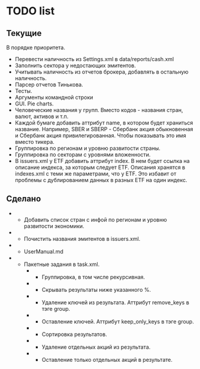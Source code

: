 ﻿# TODO list

## Текущие
В порядке приоритета.

* Перевести наличность из Settings.xml в data/reports/cash.xml
* Заполнить сектора у недостающих эмитентов.
* Учитывать наличность из отчетов брокера, добавлять в остальную наличность.
* Парсер отчетов Тинькова.
* Тесты.
* Аргументы командной строки
* GUI. Pie charts.
* Человеческие названия у групп. Вместо кодов - названия стран, валют, активов и т.п.
* Каждой бумаге добавить аттрибут name, в котором будет храниться название. Например, SBER и SBERP - Сбербанк акция обыкновенная и Сбербанк акция привилегированная. Чтобы показывать это имя вместо тикера.
* Группировка по регионам и уровню развитости страны.
* Группировка по секторам с уровнями вложенности.
* В issuers.xml у ETF добавить аттрибут index. В нем будет ссылка на описание индекса, за которым следует ETF. Описания хранятся в indexes.xml с теми же параметрами, что у ETF. Это избавит от проблемы с дублированием данных в разных ETF на один индекс.

 ## Сделано

* + Добавить список стран с инфой по регионам и уровню развитости экономики.
* + Почистить названия эмитентов в issuers.xml.
* + UserManual.md
* + Пакетные задания в task.xml. 
	  * + Группировка, в том числе рекурсивная.
	  * + Скрывать результаты ниже указанного %.
	  * + Удаление ключей из результата. Аттрибут remove_keys в тэге group.
	  * + Оставление ключей. Аттрибут keep_only_keys в тэге group.
	  * + Сортировка результатов.
	  * + Удаление отдельных акций из результата.
	  * + Оставление только отдельных акций в результате.
